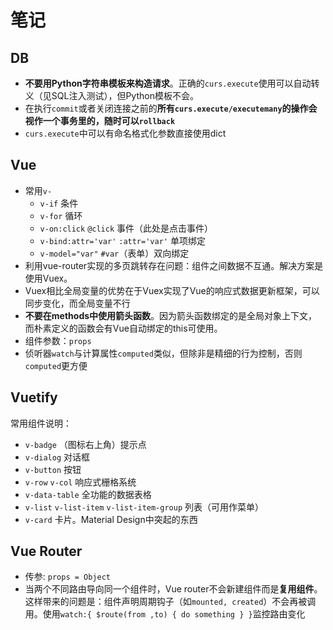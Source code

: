 # 笔记
## DB
- **不要用Python字符串模板来构造请求**。正确的`curs.execute`使用可以自动转义（见SQL注入测试），但Python模板不会。
- 在执行`commit`或者关闭连接之前的**所有`curs.execute/executemany`的操作会视作一个事务里的，随时可以`rollback`**
- `curs.execute`中可以有命名格式化参数直接使用dict

## Vue
- 常用`v-`
  - `v-if` 条件
  - `v-for` 循环
  - `v-on:click` `@click` 事件（此处是点击事件）
  - `v-bind:attr='var'` `:attr='var'` 单项绑定 
  - `v-model="var"` `#var`（表单）双向绑定
- 利用vue-router实现的多页跳转存在问题：组件之间数据不互通。解决方案是使用Vuex。
- Vuex相比全局变量的优势在于Vuex实现了Vue的响应式数据更新框架，可以同步变化，而全局变量不行
- **不要在methods中使用箭头函数**。因为箭头函数绑定的是全局对象上下文，而朴素定义的函数会有Vue自动绑定的this可使用。
- 组件参数：`props`
- 侦听器`watch`与计算属性`computed`类似，但除非是精细的行为控制，否则`computed`更方便

## Vuetify
常用组件说明：
- `v-badge` （图标右上角）提示点
- `v-dialog` 对话框
- `v-button` 按钮
- `v-row` `v-col` 响应式栅格系统
- `v-data-table` 全功能的数据表格
- `v-list` `v-list-item` `v-list-item-group` 列表（可用作菜单）
- `v-card` 卡片。Material Design中突起的东西

## Vue Router
- 传参: `props = Object`
- 当两个不同路由导向同一个组件时，Vue router不会新建组件而是**复用组件**。这样带来的问题是：组件声明周期钩子（如`mounted, created`）不会再被调用。使用`watch:{ $route(from ,to) { do something } }`监控路由变化